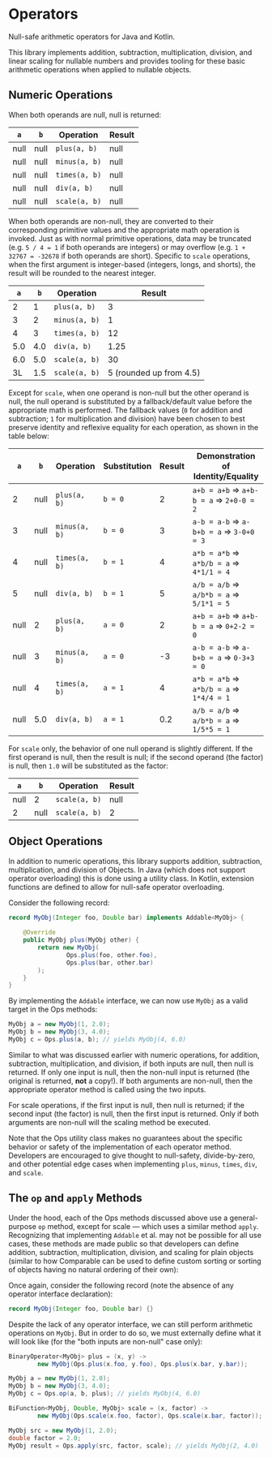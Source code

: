 # Operators

Null-safe arithmetic operators for Java and Kotlin.

This library implements addition, subtraction, multiplication, division, and linear scaling for nullable numbers and provides tooling for these basic arithmetic operations when applied to nullable objects.

## Numeric Operations

When both operands are null, null is returned:

| `a`  | `b`  | Operation     | Result  |
|------|------|---------------|---------|
| null | null | `plus(a, b)`  | null    |
| null | null | `minus(a, b)` | null    |
| null | null | `times(a, b)` | null    |
| null | null | `div(a, b)`   | null    |
| null | null | `scale(a, b)` | null    |

When both operands are non-null, they are converted to their corresponding primitive values and the appropriate math operation is invoked.  Just as with normal primitive operations, data may be truncated (e.g. `5 / 4 = 1` if both operands are integers) or may overflow (e.g. `1 + 32767 = -32678` if both operands are short).  Specific to `scale` operations, when the first argument is integer-based (integers, longs, and shorts), the result will be rounded to the nearest integer.

| `a` | `b` | Operation     | Result                  |
|-----|-----|---------------|-------------------------|
| 2   | 1   | `plus(a, b)`  | 3                       |
| 3   | 2   | `minus(a, b)` | 1                       |
| 4   | 3   | `times(a, b)` | 12                      |
| 5.0 | 4.0 | `div(a, b)`   | 1.25                    |
| 6.0 | 5.0 | `scale(a, b)` | 30                      |
| 3L  | 1.5 | `scale(a, b)` | 5 (rounded up from 4.5) |

Except for `scale`, when one operand is non-null but the other operand is null, the null operand is substituted by a fallback/default value before the appropriate math is performed.  The fallback values (`0` for addition and subtraction; `1` for multiplication and division) have been chosen to best preserve identity and reflexive equality for each operation, as shown in the table below:

| `a`   | `b`   | Operation      | Substitution | Result | Demonstration of Identity/Equality      |
|-------|-------|----------------|--------------|--------|-----------------------------------------|
| 2     | null  | `plus(a, b)`   | `b = 0`      | 2      | `a+b = a+b` ⇒ `a+b-b = a` ⇒ `2+0-0 = 2` |
| 3     | null  | `minus(a, b)`  | `b = 0`      | 3      | `a-b = a-b` ⇒ `a-b+b = a` ⇒ `3-0+0 = 3` |
| 4     | null  | `times(a, b)`  | `b = 1`      | 4      | `a*b = a*b` ⇒ `a*b/b = a` ⇒ `4*1/1 = 4` |
| 5     | null  | `div(a, b)`    | `b = 1`      | 5      | `a/b = a/b` ⇒ `a/b*b = a` ⇒ `5/1*1 = 5` |
| null  | 2     | `plus(a, b)`   | `a = 0`      | 2      | `a+b = a+b` ⇒ `a+b-b = a` ⇒ `0+2-2 = 0` |
| null  | 3     | `minus(a, b)`  | `a = 0`      | -3     | `a-b = a-b` ⇒ `a-b+b = a` ⇒ `0-3+3 = 0` |
| null  | 4     | `times(a, b)`  | `a = 1`      | 4      | `a*b = a*b` ⇒ `a*b/b = a` ⇒ `1*4/4 = 1` |
| null  | 5.0   | `div(a, b)`    | `a = 1`      | 0.2    | `a/b = a/b` ⇒ `a/b*b = a` ⇒ `1/5*5 = 1` |

For `scale` only, the behavior of one null operand is slightly different.  If the first operand is null, then the result is null; if the second operand (the factor) is null, then `1.0` will be substituted as the factor:

| `a`  | `b`  | Operation     | Result |
|------|------|---------------|--------|
| null | 2    | `scale(a, b)` | null   |
| 2    | null | `scale(a, b)` | 2      |

## Object Operations

In addition to numeric operations, this library supports addition, subtraction, multiplication, and division of Objects.  In Java (which does not support operator overloading) this is done using a utility class.  In Kotlin, extension functions are defined to allow for null-safe operator overloading.

Consider the following record:

```java
record MyObj(Integer foo, Double bar) implements Addable<MyObj> {
    
    @Override
    public MyObj plus(MyObj other) {
        return new MyObj(
                Ops.plus(foo, other.foo),
                Ops.plus(bar, other.bar)
        );
    }
}
```

By implementing the `Addable` interface, we can now use `MyObj` as a valid target in the Ops methods:

```java
MyObj a = new MyObj(1, 2.0);
MyObj b = new MyObj(3, 4.0);
MyObj c = Ops.plus(a, b); // yields MyObj(4, 6.0)
```

Similar to what was discussed earlier with numeric operations, for addition, subtraction, multiplication, and division, if both inputs are null, then null is returned.  If only one input is null, then the non-null input is returned (the original is returned, **not** a copy!).  If both arguments are non-null, then the appropriate operator method is called using the two inputs.

For scale operations, if the first input is null, then null is returned; if the second input (the factor) is null, then the first input is returned.  Only if both arguments are non-null will the scaling method be executed.

Note that the Ops utility class makes no guarantees about the specific behavior or safety of the implementation of each operator method.  Developers are encouraged to give thought to null-safety, divide-by-zero, and other potential edge cases when implementing `plus`, `minus`, `times`, `div`, and `scale`.


## The `op` and `apply` Methods

Under the hood, each of the Ops methods discussed above use a general-purpose `op` method, except for scale — which uses a similar method `apply`.  Recognizing that implementing `Addable` et al. may not be possible for all use cases, these methods are made public so that developers can define addition, subtraction, multiplication, division, and scaling for plain objects (similar to how Comparable can be used to define custom sorting or sorting of objects having no natural ordering of their own):

Once again, consider the following record (note the absence of any operator interface declaration):

```java
record MyObj(Integer foo, Double bar) {}
```

Despite the lack of any operator interface, we can still perform arithmetic operations on `MyObj`.  But in order to do so, we must externally define what it will look like (for the "both inputs are non-null" case only):

```java
BinaryOperator<MyObj> plus = (x, y) ->
        new MyObj(Ops.plus(x.foo, y.foo), Ops.plus(x.bar, y.bar));

MyObj a = new MyObj(1, 2.0);
MyObj b = new MyObj(3, 4.0);
MyObj c = Ops.op(a, b, plus); // yields MyObj(4, 6.0)
```

```java
BiFunction<MyObj, Double, MyObj> scale = (x, factor) ->
        new MyObj(Ops.scale(x.foo, factor), Ops.scale(x.bar, factor));

MyObj src = new MyObj(1, 2.0);
double factor = 2.0;
MyObj result = Ops.apply(src, factor, scale); // yields MyObj(2, 4.0)
```